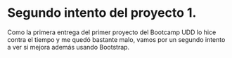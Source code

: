 # Segundo intento del proyecto 1.

Como la primera entrega del primer proyecto del Bootcamp UDD lo hice contra el tiempo y me quedó bastante malo, vamos por un segundo intento a ver si mejora además usando Bootstrap.